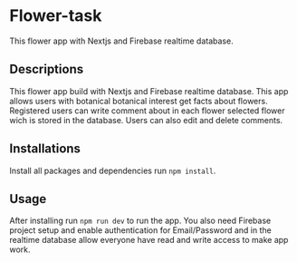 # Flower-task
This flower app with Nextjs and Firebase realtime database.

## Descriptions
This flower app build with Nextjs and Firebase realtime database. This app allows users with botanical botanical interest get facts about flowers. Registered users can write comment about in each flower selected flower wich is stored in the database. Users can also edit and delete comments.

## Installations
Install all packages and dependencies run ```npm install```.

## Usage
After installing run ```npm run dev``` to run the app. You also need Firebase project setup and enable authentication for Email/Password and in the realtime database allow everyone have read and write access to make app work.